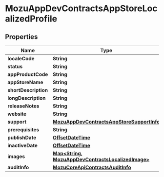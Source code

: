 
# MozuAppDevContractsAppStoreLocalizedProfile

## Properties
Name | Type | Description | Notes
------------ | ------------- | ------------- | -------------
**localeCode** | **String** |  |  [optional]
**status** | **String** |  |  [optional]
**appProductCode** | **String** |  |  [optional]
**appStoreName** | **String** |  |  [optional]
**shortDescription** | **String** |  |  [optional]
**longDescription** | **String** |  |  [optional]
**releaseNotes** | **String** |  |  [optional]
**website** | **String** |  |  [optional]
**support** | [**MozuAppDevContractsAppStoreSupportInfo**](MozuAppDevContractsAppStoreSupportInfo.md) |  |  [optional]
**prerequisites** | **String** |  |  [optional]
**publishDate** | [**OffsetDateTime**](OffsetDateTime.md) |  |  [optional]
**inactiveDate** | [**OffsetDateTime**](OffsetDateTime.md) |  |  [optional]
**images** | [**Map&lt;String, MozuAppDevContractsLocalizedImage&gt;**](MozuAppDevContractsLocalizedImage.md) |  |  [optional]
**auditInfo** | [**MozuCoreApiContractsAuditInfo**](MozuCoreApiContractsAuditInfo.md) |  |  [optional]



